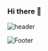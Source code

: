### Hi there 👋

![header](https://capsule-render.vercel.app/api?type=waving&color=#FA8072&height=200&section=header&text=Seonggyeong%20GitHub&fontSize=50)
<!--git stats
[![Anurag's GitHub stats](https://github-readme-stats.vercel.app/api?username=hsgyeong)](https://github.com/hsgyeong/github-readme-stats)-->
![Footer](https://capsule-render.vercel.app/api?type=waving&color=#FA8072&height=200&section=footer)

